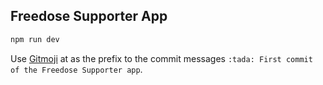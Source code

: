 ## Freedose Supporter App

```bash
npm run dev
```

Use [Gitmoji](https://gitmoji.dev) at as the prefix to the commit messages `:tada: First commit of the Freedose Supporter app`.
